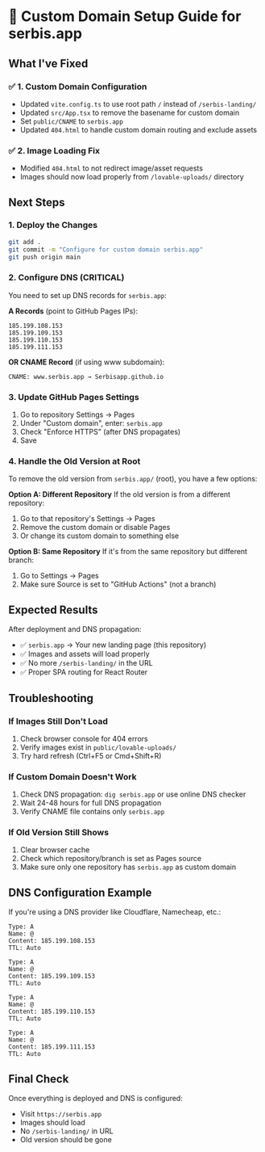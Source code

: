 # 🌟 Custom Domain Setup Guide for serbis.app

## What I've Fixed

### ✅ 1. Custom Domain Configuration
- Updated `vite.config.ts` to use root path `/` instead of `/serbis-landing/`
- Updated `src/App.tsx` to remove the basename for custom domain
- Set `public/CNAME` to `serbis.app`
- Updated `404.html` to handle custom domain routing and exclude assets

### ✅ 2. Image Loading Fix
- Modified `404.html` to not redirect image/asset requests
- Images should now load properly from `/lovable-uploads/` directory

## Next Steps

### 1. Deploy the Changes
```bash
git add .
git commit -m "Configure for custom domain serbis.app"
git push origin main
```

### 2. Configure DNS (CRITICAL)
You need to set up DNS records for `serbis.app`:

**A Records** (point to GitHub Pages IPs):
```
185.199.108.153
185.199.109.153
185.199.110.153  
185.199.111.153
```

**OR CNAME Record** (if using www subdomain):
```
CNAME: www.serbis.app → Serbisapp.github.io
```

### 3. Update GitHub Pages Settings
1. Go to repository Settings → Pages
2. Under "Custom domain", enter: `serbis.app`
3. Check "Enforce HTTPS" (after DNS propagates)
4. Save

### 4. Handle the Old Version at Root
To remove the old version from `serbis.app/` (root), you have a few options:

**Option A: Different Repository**
If the old version is from a different repository:
1. Go to that repository's Settings → Pages
2. Remove the custom domain or disable Pages
3. Or change its custom domain to something else

**Option B: Same Repository**
If it's from the same repository but different branch:
1. Go to Settings → Pages
2. Make sure Source is set to "GitHub Actions" (not a branch)

## Expected Results

After deployment and DNS propagation:
- ✅ `serbis.app` → Your new landing page (this repository)
- ✅ Images and assets will load properly
- ✅ No more `/serbis-landing/` in the URL
- ✅ Proper SPA routing for React Router

## Troubleshooting

### If Images Still Don't Load
1. Check browser console for 404 errors
2. Verify images exist in `public/lovable-uploads/`
3. Try hard refresh (Ctrl+F5 or Cmd+Shift+R)

### If Custom Domain Doesn't Work
1. Check DNS propagation: `dig serbis.app` or use online DNS checker
2. Wait 24-48 hours for full DNS propagation
3. Verify CNAME file contains only `serbis.app`

### If Old Version Still Shows
1. Clear browser cache
2. Check which repository/branch is set as Pages source
3. Make sure only one repository has `serbis.app` as custom domain

## DNS Configuration Example

If you're using a DNS provider like Cloudflare, Namecheap, etc.:

```
Type: A
Name: @
Content: 185.199.108.153
TTL: Auto

Type: A  
Name: @
Content: 185.199.109.153
TTL: Auto

Type: A
Name: @
Content: 185.199.110.153
TTL: Auto

Type: A
Name: @
Content: 185.199.111.153
TTL: Auto
```

## Final Check
Once everything is deployed and DNS is configured:
- Visit `https://serbis.app` 
- Images should load
- No `/serbis-landing/` in URL
- Old version should be gone
